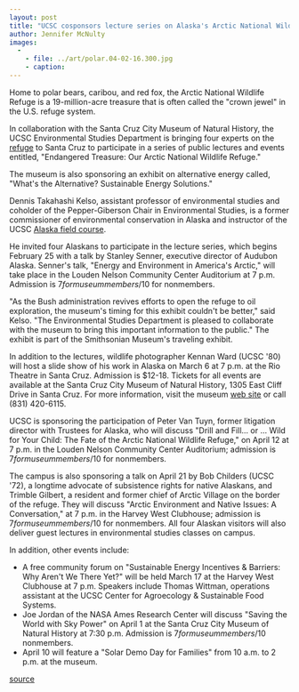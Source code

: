 ```yaml
---
layout: post
title: "UCSC cosponsors lecture series on Alaska's Arctic National Wildlife Refuge"
author: Jennifer McNulty
images:
  -
    - file: ../art/polar.04-02-16.300.jpg
    - caption: 
---
```


Home to polar bears, caribou, and red fox, the Arctic National Wildlife Refuge is a 19-million-acre treasure that is often called the "crown jewel" in the U.S. refuge system.

In collaboration with the Santa Cruz City Museum of Natural History, the UCSC Environmental Studies Department is bringing four experts on the [refuge][1] to Santa Cruz to participate in a series of public lectures and events entitled, "Endangered Treasure: Our Arctic National Wildlife Refuge."

The museum is also sponsoring an exhibit on alternative energy called, "What's the Alternative? Sustainable Energy Solutions."  

Dennis Takahashi Kelso, assistant professor of environmental studies and coholder of the Pepper-Giberson Chair in Environmental Studies, is a former commissioner of environmental conservation in Alaska and instructor of the UCSC [Alaska field course][2].

He invited four Alaskans to participate in the lecture series, which begins February 25 with a talk by Stanley Senner, executive director of Audubon Alaska. Senner's talk, "Energy and Environment in America's Arctic," will take place in the Louden Nelson Community Center Auditorium at 7 p.m. Admission is $7 for museum members/$10 for nonmembers.   

"As the Bush administration revives efforts to open the refuge to oil exploration, the museum's timing for this exhibit couldn't be better," said Kelso. "The Environmental Studies Department is pleased to collaborate with the museum to bring this important information to the public." The exhibit is part of the Smithsonian Museum's traveling exhibit.  

In addition to the lectures, wildlife photographer Kennan Ward (UCSC '80) will host a slide show of his work in Alaska on March 6 at 7 p.m. at the Rio Theatre in Santa Cruz. Admission is $12-18. Tickets for all events are available at the Santa Cruz City Museum of Natural History, 1305 East Cliff Drive in Santa Cruz. For more information, visit the museum [web site][3] or call (831) 420-6115.  

UCSC is sponsoring the participation of Peter Van Tuyn, former litigation director with Trustees for Alaska, who will discuss "Drill and Fill... or ... Wild for Your Child: The Fate of the Arctic National Wildlife Refuge," on April 12 at 7 p.m. in the Louden Nelson Community Center Auditorium; admission is $7 for museum members/$10 for nonmembers.  

The campus is also sponsoring a talk on April 21 by Bob Childers (UCSC '72), a longtime advocate of subsistence rights for native Alaskans, and Trimble Gilbert, a resident and former chief of Arctic Village on the border of the refuge. They will discuss "Arctic Environment and Native Issues: A Conversation," at 7 p.m. in the Harvey West Clubhouse; admission is $7 for museum members/$10 for nonmembers. All four Alaskan visitors will also deliver guest lectures in environmental studies classes on campus.  

In addition, other events include:  

* A free community forum on "Sustainable Energy Incentives & Barriers: Why Aren't We There Yet?" will be held March 17 at the Harvey West Clubhouse at 7 p.m. Speakers include Thomas Wittman, operations assistant at the UCSC Center for Agroecology & Sustainable Food Systems.  
* Joe Jordan of the NASA Ames Research Center will discuss "Saving the World with Sky Power" on April 1 at the Santa Cruz City Museum of Natural History at 7:30 p.m. Admission is $7 for museum members/$10 nonmembers.  
* April 10 will feature a "Solar Demo Day for Families" from 10 a.m. to 2 p.m. at the museum.

[1]: http://arctic.fws.gov/wildlife.html
[2]: http://currents.ucsc.edu/03-04/09-22/alaska.html
[3]: http://www.santacruzmuseums.org/

[source](http://www1.ucsc.edu/currents/03-04/02-16/arctic.html "Permalink to arctic")
